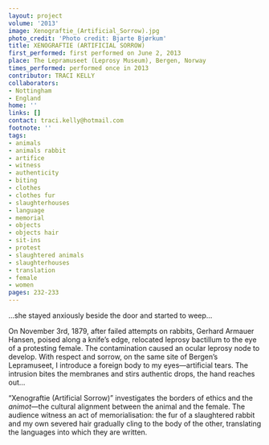 ```yaml
---
layout: project
volume: '2013'
image: Xenograftie_(Artificial_Sorrow).jpg
photo_credit: 'Photo credit: Bjarte Bjørkum'
title: XENOGRAFTIE (ARTIFICIAL SORROW)
first_performed: first performed on June 2, 2013
place: The Lepramuseet (Leprosy Museum), Bergen, Norway
times_performed: performed once in 2013
contributor: TRACI KELLY
collaborators:
- Nottingham
- England
home: ''
links: []
contact: traci.kelly@hotmail.com
footnote: ''
tags:
- animals
- animals rabbit
- artifice
- witness
- authenticity
- biting
- clothes
- clothes fur
- slaughterhouses
- language
- memorial
- objects
- objects hair
- sit-ins
- protest
- slaughtered animals
- slaughterhouses
- translation
- female
- women
pages: 232-233
---
```


…she stayed anxiously beside the door and started to weep…

On November 3rd, 1879, after failed attempts on rabbits, Gerhard Armauer Hansen, poised along a knife’s edge, relocated leprosy bactillum to the eye of a protesting female. The contamination caused an ocular leprosy node to develop. With respect and sorrow, on the same site of Bergen’s Lepramuseet, I introduce a foreign body to my eyes—artificial tears. The intrusion bites the membranes and stirs authentic drops, the hand reaches out…

“Xenograftie (Artificial Sorrow)” investigates the borders of ethics and the _animot_—the cultural alignment between the animal and the female. The audience witness an act of memorialisation: the fur of a slaughtered rabbit and my own severed hair gradually cling to the body of the other, translating the languages into which they are written.
